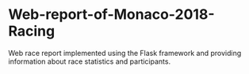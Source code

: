 # Web-report-of-Monaco-2018-Racing
Web race report implemented using the Flask framework and providing information about race statistics and participants.
